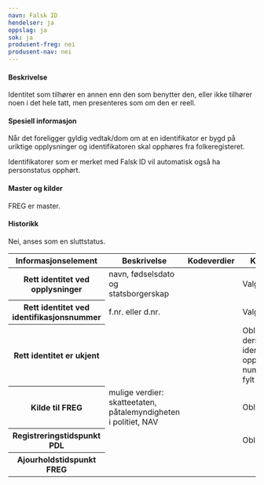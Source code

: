```yaml
---
navn: Falsk ID
hendelser: ja
oppslag: ja
sok: ja
produsent-freg: nei
produsent-nav: nei
---
```


#### Beskrivelse

Identitet som tilhører en annen enn den som benytter den, eller ikke tilhører noen i det hele tatt, men presenteres som om den er reell.

#### Spesiell informasjon

Når det foreligger gyldig vedtak/dom om at en identifikator er bygd på uriktige opplysninger og identifikatoren skal opphøres fra 
folkeregisteret.

Identifikatorer som er merket med Falsk ID vil automatisk også ha personstatus opphørt.

#### Master og kilder

FREG er master.

#### Historikk

Nei, anses som en sluttstatus.



<table class="table">
  <thead>
    <tr>
      <th>Informasjonselement</th>
      <th>Beskrivelse</th>
      <th>Kodeverdier</th>
      <th>Kompletthet</th>
      <th>Kvalitet</th>
    </tr>
  </thead>

<tbody>
  <tr>
    <th scope="row">Rett identitet ved opplysninger</th>
    <td>navn, fødselsdato og statsborgerskap</td>
    <td></td>
    <td>Valgfri</td>
    <td></td>
  </tr>
  <tr>
    <th scope="row">Rett identitet ved identifikasjonsnummer</th>
    <td>f.nr. eller d.nr.</td>
    <td></td>
    <td>Valgfri</td>
    <td></td>
  </tr>
  <tr>
    <th scope="row">Rett identitet er ukjent</th>
    <td></td>
    <td></td>
    <td>Obligatorisk dersom rett identitet ved opplysninger/id-nummer ikke er fylt ut</td>
    <td></td>
  </tr>
  <tr>
    <th scope="row">Kilde til FREG</th>
    <td>mulige verdier: skatteetaten, påtalemyndigheten i politiet, NAV</td>
    <td></td>
    <td>Obligatorisk</td>
    <td></td>
  </tr>
  <tr>
    <th scope="row">Registreringstidspunkt PDL</th>
    <td></td>
    <td></td>
    <td>Obligatorisk</td>
    <td></td>
  </tr>
   <tr>
    <th scope="row">Ajourholdstidspunkt FREG</th>
    <td></td>
    <td></td>
    <td></td>
    <td></td>
   </tr>
  </tbody>
</table>

